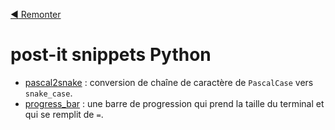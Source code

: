 [:arrow_backward: Remonter](..)

# post-it snippets Python

* [pascal2snake](pascal_case_to_snake_case.py) : conversion de chaîne de caractère de `PascalCase` vers `snake_case`.
* [progress_bar](progress_bar.py) : une barre de progression qui prend la taille du
  terminal et qui se remplit de `=`.
